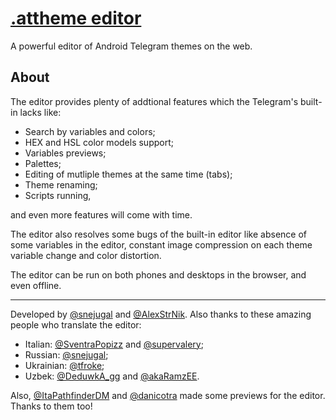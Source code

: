 # [.attheme editor]

A powerful editor of Android Telegram themes on the web.

## About

The editor provides plenty of addtional features which the Telegram's built-in lacks like:

- Search by variables and colors;
- HEX and HSL color models support;
- Variables previews;
- Palettes;
- Editing of mutliple themes at the same time (tabs);
- Theme renaming;
- Scripts running,

and even more features will come with time.

The editor also resolves some bugs of the built-in editor like absence of some variables in the editor, constant image compression on each theme variable change and color distortion.

The editor can be run on both phones and desktops in the browser, and even offline.

---

Developed by [@snejugal] and [@AlexStrNik]. Also thanks to these amazing people who translate the editor:

- Italian: [@SventraPopizz] and [@supervalery];
- Russian: [@snejugal];
- Ukrainian: [@tfroke];
- Uzbek: [@DeduwkA_gg] and [@akaRamzEE].

Also, [@ItaPathfinderDM] and [@danicotra] made some previews for the editor. Thanks to them too!

[@snejugal]: https://t.me/snejugal
[@AlexStrNik]: https://t.me/AlexStrNik
[@SventraPopizz]: https://t.me/SventraPopizz
[@supervalery]: https://t.me/supervalery
[@tfroke]: https://t.me/tfroke
[@DeduwkA_gg]: https://t.me/deduwkA_gg
[@akaRamzEE]: https://t.me/akaRamzEE
[@ItaPathfinderDM]: https://t.me/ItaPathfinderDM
[@danicotra]: https://t.me/danicotra

[.attheme editor]: https://snejugal.ru/attheme-editor/
